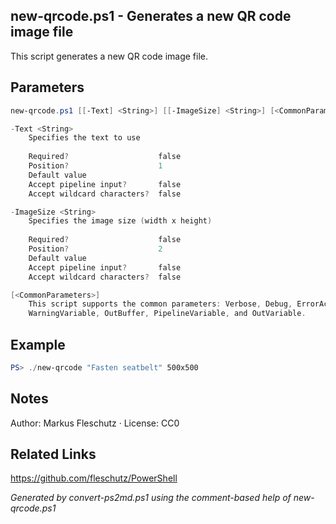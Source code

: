## new-qrcode.ps1 - Generates a new QR code image file

This script generates a new QR code image file.

## Parameters
```powershell
new-qrcode.ps1 [[-Text] <String>] [[-ImageSize] <String>] [<CommonParameters>]

-Text <String>
    Specifies the text to use
    
    Required?                    false
    Position?                    1
    Default value                
    Accept pipeline input?       false
    Accept wildcard characters?  false

-ImageSize <String>
    Specifies the image size (width x height)
    
    Required?                    false
    Position?                    2
    Default value                
    Accept pipeline input?       false
    Accept wildcard characters?  false

[<CommonParameters>]
    This script supports the common parameters: Verbose, Debug, ErrorAction, ErrorVariable, WarningAction, 
    WarningVariable, OutBuffer, PipelineVariable, and OutVariable.
```

## Example
```powershell
PS> ./new-qrcode "Fasten seatbelt" 500x500

```

## Notes
Author: Markus Fleschutz · License: CC0

## Related Links
https://github.com/fleschutz/PowerShell

*Generated by convert-ps2md.ps1 using the comment-based help of new-qrcode.ps1*
